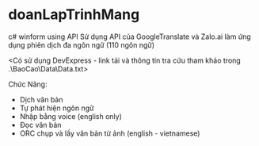 # doanLapTrinhMang
c# winform using API
Sử dụng API của GoogleTranslate và Zalo.ai làm ứng dụng phiên dịch đa ngôn ngữ (110 ngôn ngữ)

<Có sử dụng DevExpress - link tải và thông tin tra cứu tham khảo trong .\BaoCao\Data\Data.txt>

Chức Năng:  
  - Dịch văn bản
  - Tự phát hiện ngôn ngữ
  - Nhập bằng voice (english only)
  - Đọc văn bản
  - ORC chụp và lấy văn bản từ ảnh (english - vietnamese)
